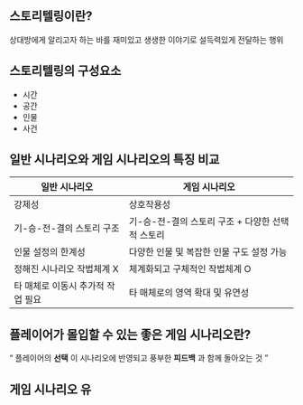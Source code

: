 ## 스토리텔링이란?   
상대방에게 알리고자 하는 바를 재미있고 생생한 이야기로 설득력있게 전달하는 행위

## 스토리텔링의 구성요소
+ 시간
+ 공간
+ 인물
+ 사건

## 일반 시나리오와 게임 시나리오의 특징 비교
|일반 시나리오|게임 시나리오|
|------------|------------|
|강제성|상호작용성|
|기-승-전-결의 스토리 구조|기-승-전-결의 스토리 구조 + 다양한 선택적 스토리|
|인물 설정의 한계성|다양한 인물 및 복잡한 인물 구도 설정 가능|
|정해진 시나리오 작법체계 X|체계화되고 구체적인 작법체계 O|
|타 매체로 이동시 추가적 작업 필요|타 매체로의 영역 확대 및 유연성|

## 플레이어가 몰입할 수 있는 좋은 게임 시나리오란?
“ 플레이어의 **선택** 이 시나리오에 반영되고
풍부한 **피드백** 과 함께 돌아오는 것 ”

## 게임 시나리오 유
